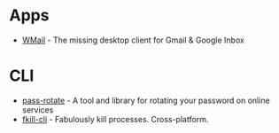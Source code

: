 # Apps

* [WMail](https://thomas101.github.io/wmail/) - The missing desktop client for Gmail & Google Inbox

# CLI

* [pass-rotate](https://github.com/SirCmpwn/pass-rotate) - A tool and library for rotating your password on online services
* [fkill-cli](https://github.com/sindresorhus/fkill-cli) - Fabulously kill processes. Cross-platform.
